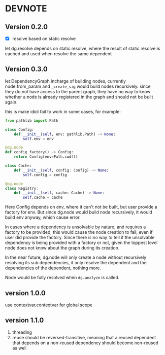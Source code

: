 # DEVNOTE

## Version 0.2.0

- [x] resolve based on static resolve

let dg.resolve depends on static resolve, where the result of static resolve is cached and used when resolve the same dependent

## Version 0.3.0

let DependencyGraph incharge of building nodes, currently node.from_param and `_create_sig` would build nodes recursively.
since they do not have access to the parent graph, they have no way to know whether a node is already registered in the graph and should not be built again.

this is make ididi fail to work in some cases, for example:

```python
from pathlib import Path

class Config:
    def __init__(self, env: pathlib.Path) -> None:
        self.env = env

@dg.node
def config_factory() -> Config:
    return Config(env=Path.cwd())

class Cache:
    def __init__(self, config: Config) -> None:
        self.config = config

@dg.node
class Registry:
    def __init__(self, cache: Cache) -> None:
        self.cache = cache
```

Here Config depends on env, where it can't not be built, but user provide a factory for env.
But since dg.node would build node recursively, it would build env anyway, which cause error.

In cases where a dependency is unsolvable by nature, and requires a factory to be provided, this would cause the node creation to fail, even if user did provide the factory.
Since there is no way to tell if the unsolvable dependency is being provided with a factory or not, given the toppest level node does not know about the graph during its creation.

In the near future, dg.node will only create a node without recursively resolving its sub dependencies,
it only resolve the dependent and the dependencies of the dependent, nothing more.

Node would be fully resolved when `dg.analyze` is called.

## version 1.0.0

use contextvar.contextvar for global scope

## version 1.1.0

1. threading
2. reuse should be reversed-transitive, meaning that a reused dependent that depends on a non-reused dependency should become non-reused as well
